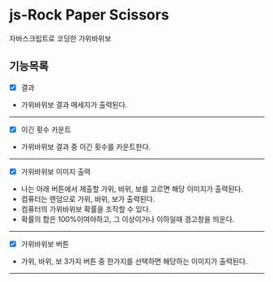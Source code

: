 # js-Rock Paper Scissors
자바스크립트로 코딩한 가위바위보

## 기능목록

  - [x] 결과
  + 가위바위보 결과 메세지가 출력된다.
 ---
  - [x] 이긴 횟수 카운트
  + 가위바위보 결과 중 이긴 횟수를 카운트한다.
 ---
  - [x] 가위바위보 이미지 출력
  + 나는 아래 버튼에서 제출할 가위, 바위, 보를 고르면 해당 이미지가 출력된다.
  + 컴퓨터는 랜덤으로 가위, 바위, 보가 출력된다.
  + 컴퓨터의 가위바위보 확률을 조작할 수 있다.
  + 확률의 합은 100%이여야하고, 그 이상이거나 이하일때 경고창을 띄운다.
  ---
  - [x] 가위바위보 버튼
  + 가위, 바위, 보 3가지 버튼 중 한가지를 선택하면 해당하는 이미지가 출력된다.
  ---


